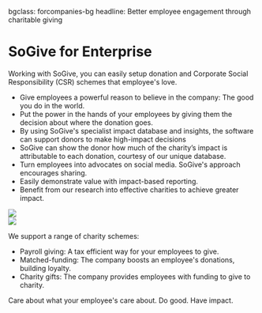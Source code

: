 bgclass: forcompanies-bg
headline: Better employee engagement through charitable giving

# SoGive for Enterprise

<div class='row'>
<div class='col-7'>

Working with SoGive, you can easily setup donation and Corporate Social Responsibility (CSR) schemes that employee's love.

* Give employees a powerful reason to believe in the company: The good you do in the world.
* Put the power in the hands of your employees by giving them the decision about where the donation goes.
* By using SoGive's specialist impact database and insights, the software can support donors to make high-impact decisions
* SoGive can show the donor how much of the charity’s impact is attributable to each donation, courtesy of our unique database.
* Turn employees into advocates on social media. SoGive's approach encourages sharing.
* Easily demonstrate value with impact-based reporting.
* Benefit from our research into effective charities to achieve greater impact.

</div>
<div class='col-5 img-aside'>
	<img src="/img/impact-phone-01.png" class="img-fluid">
</div>
</div>
<div style='clear:both'></div>

<div class='row mt-5'>
	<div class='col-5 img-aside'>
		<img src="/img/dashboard-01.png" class="img-fluid">
	</div>
<div class='col-7'>

We support a range of charity schemes:

* Payroll giving: A tax efficient way for your employees to give.
* Matched-funding: The company boosts an employee's donations, building loyalty.
* Charity gifts: The company provides employees with funding to give to charity.

Care about what your employee's care about. Do good. Have impact.

</div>
</div>
<div style='clear:both'></div>
